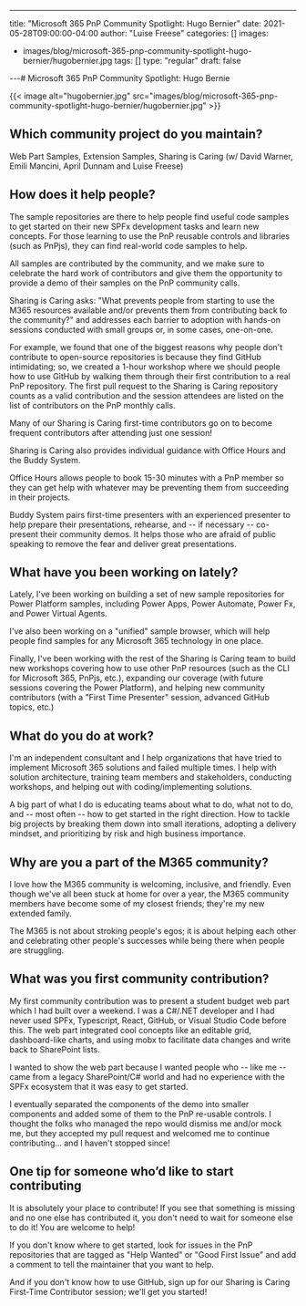 ---
title: "Microsoft 365 PnP Community Spotlight: Hugo Bernier"
date: 2021-05-28T09:00:00-04:00
author: "Luise Freese"
categories: []
images:
- images/blog/microsoft-365-pnp-community-spotlight-hugo-bernier/hugobernier.jpg
tags: []
type: "regular"
draft: false

---# Microsoft 365 PnP Community Spotlight: Hugo Bernie

{{< image alt="hugobernier.jpg" src="images/blog/microsoft-365-pnp-community-spotlight-hugo-bernier/hugobernier.jpg" >}}

## Which community project do you maintain? 

 Web Part Samples, Extension Samples, Sharing is Caring (w/ David Warner, Emili Mancini, April Dunnam and Luise Freese) 


## How does it help people?  

The sample repositories are there to help people find useful code samples to get started on their new SPFx development tasks and learn new concepts. For those learning to use the PnP reusable controls and libraries (such as PnPjs), they can find real-world code samples to help. 
 
All samples are contributed by the community, and we make sure to celebrate the hard work of contributors and give them the opportunity to provide a demo of their samples on the PnP community calls. 
 
Sharing is Caring asks: "What prevents people from starting to use the M365 resources available and/or prevents them from contributing back to the community?" and addresses each barrier to adoption with hands-on sessions conducted with small groups or, in some cases, one-on-one. 
 
For example, we found that one of the biggest reasons why people don't contribute to open-source repositories is because they find GitHub intimidating; so, we created a 1-hour workshop where we should people how to use GitHub by walking them through their first contribution to a real PnP repository. The first pull request to the Sharing is Caring repository counts as a valid contribution and the session attendees are listed on the list of contributors on the PnP monthly calls. 
 
Many of our Sharing is Caring first-time contributors go on to become frequent contributors after attending just one session! 
 
Sharing is Caring also provides individual guidance with Office Hours and the Buddy System. 
 
Office Hours allows people to book 15-30 minutes with a PnP member so they can get help with whatever may be preventing them from succeeding in their projects.  
 
Buddy System pairs first-time presenters with an experienced presenter to help prepare their presentations, rehearse, and -- if necessary -- co-present their community demos. It helps those who are afraid of public speaking to remove the fear and deliver great presentations. 

## What have you been working on lately? 

Lately, I've been working on building a set of new sample repositories for Power Platform samples, including Power Apps, Power Automate, Power Fx, and Power Virtual Agents. 
 
I've also been working on a "unified" sample browser, which will help people find samples for any Microsoft 365 technology in one place. 
 
Finally, I've been working with the rest of the Sharing is Caring team to build new workshops covering how to use other PnP resources (such as the CLI for Microsoft 365, PnPjs, etc.), expanding our coverage (with future sessions covering the Power Platform), and helping new community contributors (with a "First Time Presenter" session, advanced GitHub topics, etc.) 

## What do you do at work? 

I'm an independent consultant and I help organizations that have tried to implement Microsoft 365 solutions and failed multiple times. I help with solution architecture, training team members and stakeholders, conducting workshops, and helping out with coding/implementing solutions. 
 
A big part of what I do is educating teams about what to do, what not to do, and -- most often -- how to get started in the right direction. How to tackle big projects by breaking them down into small iterations, adopting a delivery mindset, and prioritizing by risk and high business importance. 

## Why are you a part of the M365 community? 

I love how the M365 community is welcoming, inclusive, and friendly. Even though we've all been stuck at home for over a year, the M365 community members have become some of my closest friends; they're my new extended family. 
 
The M365 is not about stroking people's egos; it is about helping each other and celebrating other people's successes while being there when people are struggling. 

## What was you first community contribution? 


My first community contribution was to present a student budget web part which I had built over a weekend. I was a C#/.NET developer and I had never used SPFx, Typescript, React, GitHub, or Visual Studio Code before this.  The web part integrated cool concepts like an editable grid, dashboard-like charts, and using mobx to facilitate data changes and write back to SharePoint lists. 
 
I wanted to show the web part because I wanted people who -- like me -- came from a legacy SharePoint/C# world and had no experience with the SPFx ecosystem that it was easy to get started. 
 
I eventually separated the components of the demo into smaller components and added some of them to the PnP re-usable controls. I thought the folks who managed the repo would dismiss me and/or mock me, but they accepted my pull request and welcomed me to continue contributing... and I haven't stopped since! 


## One tip for someone who’d like to start contributing 

It is absolutely your place to contribute! If you see that something is missing and no one else has contributed it, you don't need to wait for someone else to do it! You are welcome to help! 
 
If you don't know where to get started, look for issues in the PnP repositories that are tagged as "Help Wanted" or "Good First Issue" and add a comment to tell the maintainer that you want to help. 
 
And if you don't know how to use GitHub, sign up for our Sharing is Caring First-Time Contributor session; we'll get you started!
